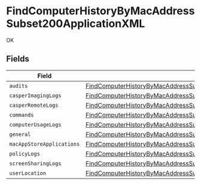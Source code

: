 # FindComputerHistoryByMacAddressSubset200ApplicationXML

OK


## Fields

| Field                                                                                                                                                                                     | Type                                                                                                                                                                                      | Required                                                                                                                                                                                  | Description                                                                                                                                                                               |
| ----------------------------------------------------------------------------------------------------------------------------------------------------------------------------------------- | ----------------------------------------------------------------------------------------------------------------------------------------------------------------------------------------- | ----------------------------------------------------------------------------------------------------------------------------------------------------------------------------------------- | ----------------------------------------------------------------------------------------------------------------------------------------------------------------------------------------- |
| `audits`                                                                                                                                                                                  | [FindComputerHistoryByMacAddressSubset200ApplicationXMLAudits](../../models/operations/findcomputerhistorybymacaddresssubset200applicationxmlaudits.md)[]                                 | :heavy_minus_sign:                                                                                                                                                                        | N/A                                                                                                                                                                                       |
| `casperImagingLogs`                                                                                                                                                                       | [FindComputerHistoryByMacAddressSubset200ApplicationXMLCasperImagingLogs](../../models/operations/findcomputerhistorybymacaddresssubset200applicationxmlcasperimaginglogs.md)[]           | :heavy_minus_sign:                                                                                                                                                                        | N/A                                                                                                                                                                                       |
| `casperRemoteLogs`                                                                                                                                                                        | [FindComputerHistoryByMacAddressSubset200ApplicationXMLCasperRemoteLogs](../../models/operations/findcomputerhistorybymacaddresssubset200applicationxmlcasperremotelogs.md)[]             | :heavy_minus_sign:                                                                                                                                                                        | N/A                                                                                                                                                                                       |
| `commands`                                                                                                                                                                                | [FindComputerHistoryByMacAddressSubset200ApplicationXMLCommands](../../models/operations/findcomputerhistorybymacaddresssubset200applicationxmlcommands.md)                               | :heavy_minus_sign:                                                                                                                                                                        | N/A                                                                                                                                                                                       |
| `computerUsageLogs`                                                                                                                                                                       | [FindComputerHistoryByMacAddressSubset200ApplicationXMLComputerUsageLogs](../../models/operations/findcomputerhistorybymacaddresssubset200applicationxmlcomputerusagelogs.md)[]           | :heavy_minus_sign:                                                                                                                                                                        | N/A                                                                                                                                                                                       |
| `general`                                                                                                                                                                                 | [FindComputerHistoryByMacAddressSubset200ApplicationXMLGeneral](../../models/operations/findcomputerhistorybymacaddresssubset200applicationxmlgeneral.md)                                 | :heavy_minus_sign:                                                                                                                                                                        | N/A                                                                                                                                                                                       |
| `macAppStoreApplications`                                                                                                                                                                 | [FindComputerHistoryByMacAddressSubset200ApplicationXMLMacAppStoreApplications](../../models/operations/findcomputerhistorybymacaddresssubset200applicationxmlmacappstoreapplications.md) | :heavy_minus_sign:                                                                                                                                                                        | N/A                                                                                                                                                                                       |
| `policyLogs`                                                                                                                                                                              | [FindComputerHistoryByMacAddressSubset200ApplicationXMLPolicyLogs](../../models/operations/findcomputerhistorybymacaddresssubset200applicationxmlpolicylogs.md)[]                         | :heavy_minus_sign:                                                                                                                                                                        | N/A                                                                                                                                                                                       |
| `screenSharingLogs`                                                                                                                                                                       | [FindComputerHistoryByMacAddressSubset200ApplicationXMLScreenSharingLogs](../../models/operations/findcomputerhistorybymacaddresssubset200applicationxmlscreensharinglogs.md)[]           | :heavy_minus_sign:                                                                                                                                                                        | N/A                                                                                                                                                                                       |
| `userLocation`                                                                                                                                                                            | [FindComputerHistoryByMacAddressSubset200ApplicationXMLUserLocation](../../models/operations/findcomputerhistorybymacaddresssubset200applicationxmluserlocation.md)[]                     | :heavy_minus_sign:                                                                                                                                                                        | N/A                                                                                                                                                                                       |